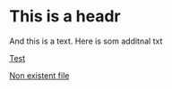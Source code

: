 # This is a headr

And this is a text. Here is som additnal txt

[Test](http://gffffffffffoooooogel.com)

[Non existent file](not/extst/README.md)